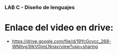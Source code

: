 

### LAB C - Diseño de lenguajes

# Enlace del video en drive: 

- https://drive.google.com/file/d/19YcGcycc_268-WNtIvg3lIkVGimLNnax/view?usp=sharing